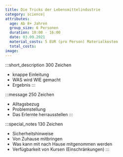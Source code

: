 ```yaml
---
title: Die Tricks der Lebensmittelindustrie
category: science|
attributes:
  age: Ab 8+ Jahren
  group_size: 6 Personen
  duration: 10:00 - 16:00
  date: 03.09.2021
  material_costs: 5 EUR (pro Person) Materialkosten
  total_costs:
image:
---
```

:::short_description
300 Zeichen
- knappe Einleitung
- WAS wird WIE gemacht
- Ergebnis
:::

:::message
250 Zeichen
- Alltagsbezug
- Problemstellung
- Das Erlernte herrausstellen
:::

:::special_notes
130 Zeichen
- Sicherheitshinweise
- Von Zuhause mitbringen
- Was kann mit nach Hause mitgenommen werden
- Verfügbarkeit von Kursen (Einschränkungen)
:::
